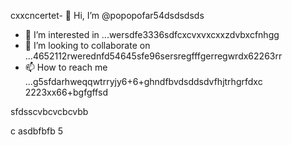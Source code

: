 cxxcncertet- 👋 Hi, I’m @popopofar54dsdsdsds
- 👀 I’m interested in ...wersdfe3336sdfcxcvxvxcxxzdvbxcfnhgg
- 💞️ I’m looking to collaborate on ...4652112rwerednfd54645sfe96sersregfffgerregwrdx62263rr
- 📫 How to reach me ...g5sfdarhweqqwtrryjy6+6+ghndfbvdsddsdvfhjtrhgrfdxc
2223xx66+bgfgffsd
<!---vxcvchghndsfffmbv
popopofar/popopofar is a ✨ special ✨ repository because its `README.md` (this file) appears on your GitHub profile.ggfbf cvcxcxcxk
You can click the Preview link to take a look at your changes.sdfdfs
--->sfdsscvbcvcbcvbb
c
asdbfbfb
5
